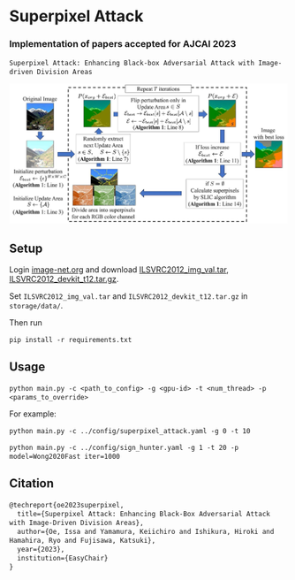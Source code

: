 # Superpixel Attack

### Implementation of papers accepted for AJCAI 2023

    Superpixel Attack: Enhancing Black-box Adversarial Attack with Image-driven Division Areas

![superpixel_attack](assets/superpixel_attack.jpg)

## Setup

Login [image-net.org](https://image-net.org/login.php) and download
[ILSVRC2012_img_val.tar](https://image-net.org/data/ILSVRC/2012/ILSVRC2012_img_val.tar),
[ILSVRC2012_devkit_t12.tar.gz](https://image-net.org/data/ILSVRC/2012/ILSVRC2012_devkit_t12.tar.gz).

Set `ILSVRC2012_img_val.tar` and `ILSVRC2012_devkit_t12.tar.gz` in
`storage/data/`.

Then run

```
pip install -r requirements.txt
```

## Usage

```
python main.py -c <path_to_config> -g <gpu-id> -t <num_thread> -p <params_to_override>
```

For example:

```
python main.py -c ../config/superpixel_attack.yaml -g 0 -t 10
```

```
python main.py -c ../config/sign_hunter.yaml -g 1 -t 20 -p model=Wong2020Fast iter=1000
```

## Citation

```
@techreport{oe2023superpixel,
  title={Superpixel Attack: Enhancing Black-Box Adversarial Attack with Image-Driven Division Areas},
  author={Oe, Issa and Yamamura, Keiichiro and Ishikura, Hiroki and Hamahira, Ryo and Fujisawa, Katsuki},
  year={2023},
  institution={EasyChair}
}
```
